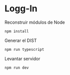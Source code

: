 # Logg-In

Reconstruir módulos de Node
```
npm install 
```

Generar el DIST
```
npm run typescript
```

Levantar servidor
```
npm run dev 
```
